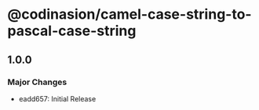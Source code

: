 # @codinasion/camel-case-string-to-pascal-case-string

## 1.0.0

### Major Changes

- eadd657: Initial Release
